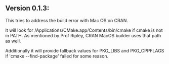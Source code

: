 
## Version 0.1.3:

This tries to address the build error with Mac OS on CRAN.

It will look for /Applications/CMake.app/Contents/bin/cmake if cmake is not in PATH. As mentioned by Prof Ripley, CRAN MacOS builder uses that path as well.

Additionally it will provide fallback values for PKG_LIBS and PKG_CPPFLAGS if 'cmake --find-package' failed for some reason.
